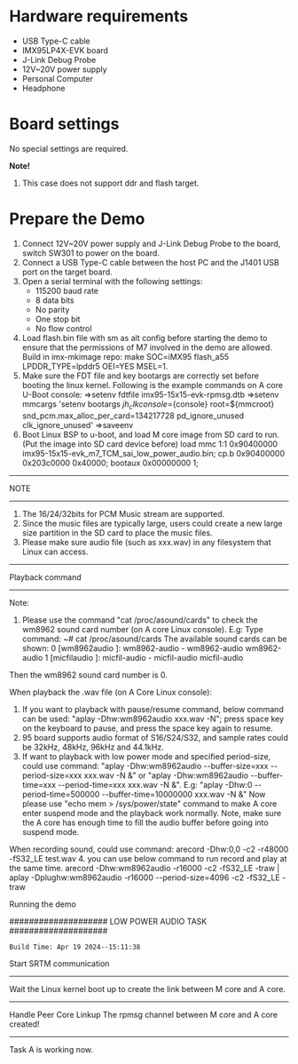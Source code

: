 Hardware requirements
=====================
- USB Type-C cable
- IMX95LP4X-EVK board
- J-Link Debug Probe
- 12V~20V power supply
- Personal Computer
- Headphone

Board settings
============
No special settings are required.

**Note!**
1.  This case does not support ddr and flash target.

Prepare the Demo
================
1.  Connect 12V~20V power supply and J-Link Debug Probe to the board, switch SW301 to power on the board.
2.  Connect a USB Type-C cable between the host PC and the J1401 USB port on the target board.
3.  Open a serial terminal with the following settings:
    - 115200 baud rate
    - 8 data bits
    - No parity
    - One stop bit
    - No flow control
4.  Load flash.bin file with sm as alt config before starting the demo to ensure that the permissions of M7 involved in the demo are allowed.
    Build in imx-mkimage repo: make SOC=iMX95 flash_a55 LPDDR_TYPE=lpddr5 OEI=YES MSEL=1.
4.  Make sure the FDT file and key bootargs are correctly set before booting the linux kernel. Following is the example commands on A core U-Boot console:
    =>setenv fdtfile imx95-15x15-evk-rpmsg.dtb
    =>setenv mmcargs 'setenv bootargs ${jh_clk} console=${console} root=${mmcroot} snd_pcm.max_alloc_per_card=134217728 pd_ignore_unused clk_ignore_unused'
    =>saveenv
5.  Boot Linux BSP to u-boot, and load M core image from SD card to run. (Put the image into SD card device before)
    load mmc 1:1 0x90400000 imx95-15x15-evk_m7_TCM_sai_low_power_audio.bin; cp.b 0x90400000 0x203c0000 0x40000; bootaux 0x00000000 1;
******************
NOTE
******************
1.  The 16/24/32bits for PCM Music stream are supported.
2.  Since the music files are typically large, users could create a new large size partition in the SD card to place the music files.
3.  Please make sure audio file (such as xxx.wav) in any filesystem that Linux can access.

******************
Playback command
******************
Note:
1. Please use the command "cat /proc/asound/cards" to check the wm8962 sound card number (on A core Linux console).
E.g: Type command:
        ~# cat /proc/asound/cards
     The available sound cards can be shown:
      0 [wm8962audio    ]: wm8962-audio - wm8962-audio
                           wm8962-audio
      1 [micfilaudio    ]: micfil-audio - micfil-audio
                           micfil-audio
	
Then the wm8962 sound card number is 0.

When playback the .wav file (on A Core Linux console):
1.  If you want to playback with pause/resume command, below command can be used:
      "aplay -Dhw:wm8962audio xxx.wav -N";
    press space key on the keyboard to pause, and press the space key again to resume.
2.  95 board supports audio format of S16/S24/S32, and sample rates could be 32kHz, 48kHz, 96kHz and 44.1kHz.
3.  If want to playback with low power mode and specified period-size, could use command:
      "aplay -Dhw:wm8962audio --buffer-size=xxx --period-size=xxx xxx.wav -N &" or
      "aplay -Dhw:wm8962audio --buffer-time=xxx --period-time=xxx xxx.wav -N &".
    E.g: "aplay -Dhw:0 --period-time=500000 --buffer-time=10000000 xxx.wav -N &"
    Now please use "echo mem > /sys/power/state" command to make A core enter suspend mode and the playback work normally.
    Note, make sure the A core has enough time to fill the audio buffer before going into suspend mode.

When recording sound, could use command:
       arecord -Dhw:0,0 -c2 -r48000 -fS32_LE test.wav
4. you can use below command to run record and play at the same time.
       arecord -Dhw:wm8962audio -r16000 -c2 -fS32_LE -traw | aplay -Dplughw:wm8962audio -r16000 --period-size=4096 -c2 -fS32_LE -traw

Running the demo

####################  LOW POWER AUDIO TASK ####################

    Build Time: Apr 19 2024--15:11:38
Start SRTM communication
********************************
 Wait the Linux kernel boot up to create the link between M core and A core.

********************************
Handle Peer Core Linkup
The rpmsg channel between M core and A core created!
********************************


Task A is working now.


